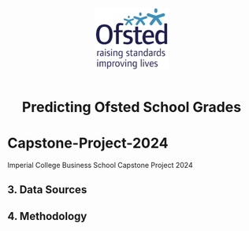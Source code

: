 <div align="center">
	<img style="width:150px" src="https://github.com/wrm65/Capstone-Project-2024/blob/main/images/ofsted-logo.png"><br><br>
	<h1>Predicting Ofsted School Grades</b></h1>
</div>


# Capstone-Project-2024
Imperial College Business School Capstone Project 2024

## 3. Data Sources

## 4. Methodology


